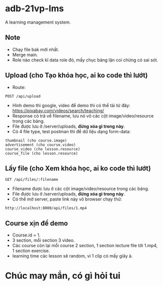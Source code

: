 # adb-21vp-lms
A learning management system.
## Note
- Chạy file bak mới nhất.
- Merge main.
- Role nào check kĩ data role đó, mấy chục bảng lận coi chừng có sai sót.
## Upload (cho Tạo khóa học, ai ko code thì lướt)
- Route:
```
POST /api/upload
```
- Hình demo thì google, video để demo thì có thể tải từ đây: https://pixabay.com/videos/search/teaching/
- Response có trả về filename, lưu nó vô các cột image/video/resource trong các bảng.
- File được lưu ở /server/uploads, **đừng xóa gì trong này**.
- Có 4 file type, test postman thì để dữ liệu dạng form-data:
```
thumbnail (cho course.image)
advertisement (cho course.video)
course_video (cho lesson.resource)
course_file (cho lesson.resource)
```
## Lấy file (cho Xem khóa học, ai ko code thì lướt)
```
GET /api/files/:filename
 ```
- Filename được lưu ở các cột image/video/resource trong các bảng.
- File được lưu ở /server/uploads, **đừng xóa gì trong này**.
- Có thể mở server, paste link này vô browser chạy thử:
```
http://localhost:8000/api/files/1.mp4
```
## Course xịn để demo
- Course.id = 1.
- 3 section, mỗi section 3 video.
- Các course còn lại mỗi course 2 section, 1 section lecture file tới 1.mp4, 1 section exercise.
- learning time các lesson sẽ random, vì 1 clip có mấy giây à.
# Chúc may mắn, có gì hỏi tui